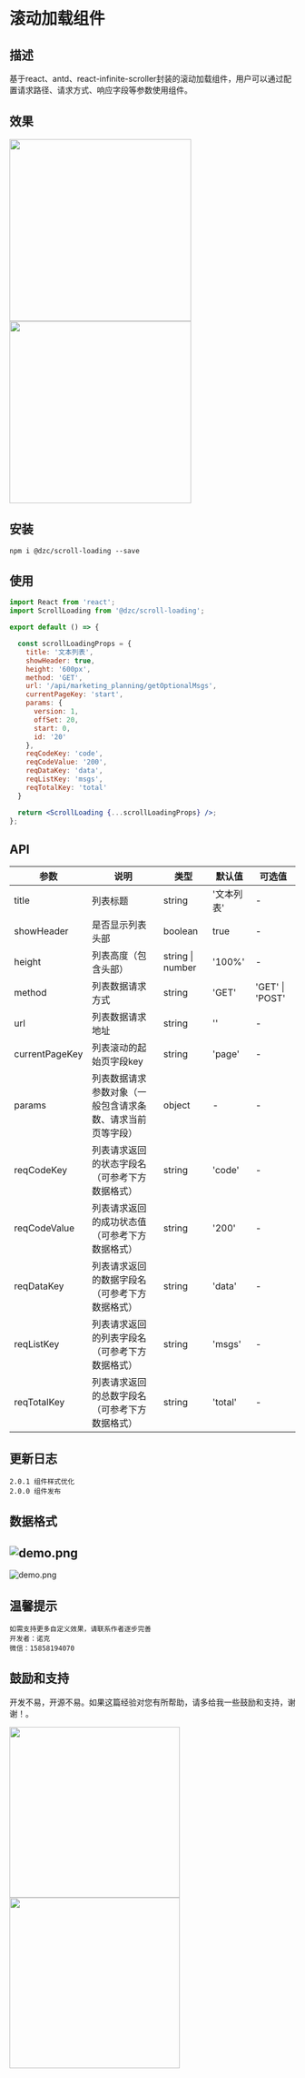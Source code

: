 # 滚动加载组件

## 描述

基于react、antd、react-infinite-scroller封装的滚动加载组件，用户可以通过配置请求路径、请求方式、响应字段等参数使用组件。

## 效果

<img src="https://i.loli.net/2021/11/17/tHxEPaSFpGw7mhQ.png" width="320"/><img src="https://i.loli.net/2021/11/17/QAy8BLY74U5uhDs.png" width="320"/>

## 安装

```
npm i @dzc/scroll-loading --save
```

## 使用

```jsx
import React from 'react';
import ScrollLoading from '@dzc/scroll-loading';

export default () => {

  const scrollLoadingProps = {
    title: '文本列表',
    showHeader: true,
    height: '600px',
    method: 'GET',
    url: '/api/marketing_planning/getOptionalMsgs',
    currentPageKey: 'start',
    params: {
      version: 1,
      offSet: 20,
      start: 0,
      id: '20'
    },
    reqCodeKey: 'code',
    reqCodeValue: '200',
    reqDataKey: 'data',
    reqListKey: 'msgs',
    reqTotalKey: 'total'
  }

  return <ScrollLoading {...scrollLoadingProps} />;
};

```

## API

| 参数 | 说明 | 类型 | 默认值 | 可选值 |
| --- | --- | --- | --- | --- |
| title | 列表标题 | string | '文本列表' | - |
| showHeader | 是否显示列表头部 | boolean | true | - |
| height | 列表高度（包含头部） | string &#124; number | '100%' | - |
| method | 列表数据请求方式 | string | 'GET' | 'GET' &#124; 'POST' |
| url | 列表数据请求地址 | string | '' | - |
| currentPageKey | 列表滚动的起始页字段key | string | 'page' | - |
| params | 列表数据请求参数对象（一般包含请求条数、请求当前页等字段） | object | - | - |
| reqCodeKey | 列表请求返回的状态字段名（可参考下方数据格式） | string | 'code' | - |
| reqCodeValue | 列表请求返回的成功状态值（可参考下方数据格式） | string | '200' | - |
| reqDataKey | 列表请求返回的数据字段名（可参考下方数据格式） | string | 'data' | - |
| reqListKey | 列表请求返回的列表字段名（可参考下方数据格式） | string | 'msgs' | - |
| reqTotalKey | 列表请求返回的总数字段名（可参考下方数据格式） | string | 'total' | - |


## 更新日志

```
2.0.1 组件样式优化
2.0.0 组件发布
```

## 数据格式

![demo.png](https://i.loli.net/2021/11/17/CEKRXPwjqshU973.png)
---
![demo.png](https://i.loli.net/2021/11/16/RFpnluXH1QTIAg7.png)

## 温馨提示

```
如需支持更多自定义效果，请联系作者逐步完善
开发者：诺克
微信：15858194070
```

## 鼓励和支持

开发不易，开源不易。如果这篇经验对您有所帮助，请多给我一些鼓励和支持，谢谢！。

<img src="https://i.loli.net/2021/11/12/IgrFyOTfE5AkWpu.jpg" width="300"/><img src="https://i.loli.net/2021/11/12/AMhSpxZX19d5CIq.jpg" width="300"/>
